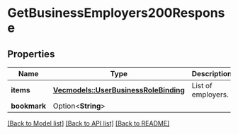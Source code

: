 # GetBusinessEmployers200Response

## Properties

Name | Type | Description | Notes
------------ | ------------- | ------------- | -------------
**items** | [**Vec<models::UserBusinessRoleBinding>**](UserBusinessRoleBinding.md) | List of employers. | 
**bookmark** | Option<**String**> |  | [optional]

[[Back to Model list]](../README.md#documentation-for-models) [[Back to API list]](../README.md#documentation-for-api-endpoints) [[Back to README]](../README.md)


